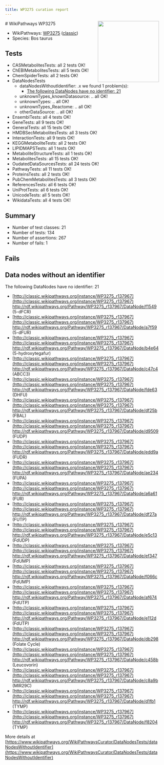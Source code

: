 ```yaml
---
title: WP3275 curation report
---
```


<img style="float: right; width: 200px" src="https://upload.wikimedia.org/wikipedia/commons/thumb/8/83/Wplogo_with_text_500.png/640px-Wplogo_with_text_500.png" />
# WikiPathways WP3275

* WikiPathways: [WP3275](https://wikipathways.org/pathways/WP3275) ([classic](https://classic.wikipathways.org/instance/WP3275))
* Species: Bos taurus
## Tests
* CASMetabolitesTests: all 2 tests OK!
* ChEBIMetabolitesTests: all 5 tests OK!
* ChemSpiderTests: all 2 tests OK!
* DataNodesTests
    * dataNodesWithoutIdentifier: .x we found 1 problem(s):
        * [The following DataNodes have no identifier: 21](#8792c4b0)
    * unknownTypes_knownDatasource: .. all OK!
    * unknownTypes: .. all OK!
    * unknownTypes_Reactome: .. all OK!
    * otherDataSource: .. all OK!
* EnsemblTests: all 4 tests OK!
* GeneTests: all 9 tests OK!
* GeneralTests: all 15 tests OK!
* HMDBSecMetabolitesTests: all 3 tests OK!
* InteractionTests: all 9 tests OK!
* KEGGMetaboliteTests: all 2 tests OK!
* LIPIDMAPSTests: all 1 tests OK!
* MetaboliteStructureTests: all 1 tests OK!
* MetabolitesTests: all 15 tests OK!
* OudatedDataSourcesTests: all 24 tests OK!
* PathwayTests: all 11 tests OK!
* ProteinsTests: all 2 tests OK!
* PubChemMetabolitesTests: all 3 tests OK!
* ReferencesTests: all 6 tests OK!
* UniProtTests: all 6 tests OK!
* UnicodeTests: all 5 tests OK!
* WikidataTests: all 4 tests OK!


## Summary

* Number of test classes: 21
* Number of tests: 134
* Number of assertions: 267
* Number of fails: 1

## Fails

<a name="8792c4b0" />

## Data nodes without an identifier

The following DataNodes have no identifier: 21

* [http://classic.wikipathways.org/instance/WP3275_r137967](http://classic.wikipathways.org/instance/WP3275_r137967) http://rdf.wikipathways.org/Pathway/WP3275_r137967/DataNode/f1549 (5-dFCR)
* [http://classic.wikipathways.org/instance/WP3275_r137967](http://classic.wikipathways.org/instance/WP3275_r137967) http://rdf.wikipathways.org/Pathway/WP3275_r137967/DataNode/a7f59 (5-dFUR)
* [http://classic.wikipathways.org/instance/WP3275_r137967](http://classic.wikipathways.org/instance/WP3275_r137967) http://rdf.wikipathways.org/Pathway/WP3275_r137967/DataNode/b4e64 (5-hydroxytegafur)
* [http://classic.wikipathways.org/instance/WP3275_r137967](http://classic.wikipathways.org/instance/WP3275_r137967) http://rdf.wikipathways.org/Pathway/WP3275_r137967/DataNode/c47c4 (ABCC3)
* [http://classic.wikipathways.org/instance/WP3275_r137967](http://classic.wikipathways.org/instance/WP3275_r137967) http://rdf.wikipathways.org/Pathway/WP3275_r137967/DataNode/fde63 (DHFU)
* [http://classic.wikipathways.org/instance/WP3275_r137967](http://classic.wikipathways.org/instance/WP3275_r137967) http://rdf.wikipathways.org/Pathway/WP3275_r137967/DataNode/df25b (FBAL)
* [http://classic.wikipathways.org/instance/WP3275_r137967](http://classic.wikipathways.org/instance/WP3275_r137967) http://rdf.wikipathways.org/Pathway/WP3275_r137967/DataNode/d9509 (FUDP)
* [http://classic.wikipathways.org/instance/WP3275_r137967](http://classic.wikipathways.org/instance/WP3275_r137967) http://rdf.wikipathways.org/Pathway/WP3275_r137967/DataNode/edd9a (FUDR)
* [http://classic.wikipathways.org/instance/WP3275_r137967](http://classic.wikipathways.org/instance/WP3275_r137967) http://rdf.wikipathways.org/Pathway/WP3275_r137967/DataNode/ae234 (FUPA)
* [http://classic.wikipathways.org/instance/WP3275_r137967](http://classic.wikipathways.org/instance/WP3275_r137967) http://rdf.wikipathways.org/Pathway/WP3275_r137967/DataNode/a6a61 (FUR)
* [http://classic.wikipathways.org/instance/WP3275_r137967](http://classic.wikipathways.org/instance/WP3275_r137967) http://rdf.wikipathways.org/Pathway/WP3275_r137967/DataNode/df27a (FUTP)
* [http://classic.wikipathways.org/instance/WP3275_r137967](http://classic.wikipathways.org/instance/WP3275_r137967) http://rdf.wikipathways.org/Pathway/WP3275_r137967/DataNode/e5c13 (FdUDP)
* [http://classic.wikipathways.org/instance/WP3275_r137967](http://classic.wikipathways.org/instance/WP3275_r137967) http://rdf.wikipathways.org/Pathway/WP3275_r137967/DataNode/ef347 (FdUMP)
* [http://classic.wikipathways.org/instance/WP3275_r137967](http://classic.wikipathways.org/instance/WP3275_r137967) http://rdf.wikipathways.org/Pathway/WP3275_r137967/DataNode/f066c (FdUMP)
* [http://classic.wikipathways.org/instance/WP3275_r137967](http://classic.wikipathways.org/instance/WP3275_r137967) http://rdf.wikipathways.org/Pathway/WP3275_r137967/DataNode/af674 (FdUTP)
* [http://classic.wikipathways.org/instance/WP3275_r137967](http://classic.wikipathways.org/instance/WP3275_r137967) http://rdf.wikipathways.org/Pathway/WP3275_r137967/DataNode/e112d (FdUTP)
* [http://classic.wikipathways.org/instance/WP3275_r137967](http://classic.wikipathways.org/instance/WP3275_r137967) http://rdf.wikipathways.org/Pathway/WP3275_r137967/DataNode/db298 (Folate Cycle)
* [http://classic.wikipathways.org/instance/WP3275_r137967](http://classic.wikipathways.org/instance/WP3275_r137967) http://rdf.wikipathways.org/Pathway/WP3275_r137967/DataNode/c458b (Leucovorin)
* [http://classic.wikipathways.org/instance/WP3275_r137967](http://classic.wikipathways.org/instance/WP3275_r137967) http://rdf.wikipathways.org/Pathway/WP3275_r137967/DataNode/c8a9b (MIR29C)
* [http://classic.wikipathways.org/instance/WP3275_r137967](http://classic.wikipathways.org/instance/WP3275_r137967) http://rdf.wikipathways.org/Pathway/WP3275_r137967/DataNode/d1fb1 (TYMP)
* [http://classic.wikipathways.org/instance/WP3275_r137967](http://classic.wikipathways.org/instance/WP3275_r137967) http://rdf.wikipathways.org/Pathway/WP3275_r137967/DataNode/f8204 (TYMP)


More details at [https://www.wikipathways.org/WikiPathwaysCurator/DataNodesTests/dataNodesWithoutIdentifier](https://www.wikipathways.org/WikiPathwaysCurator/DataNodesTests/dataNodesWithoutIdentifier)

